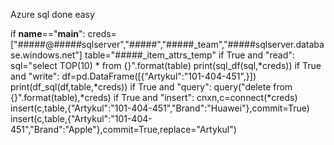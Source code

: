 Azure sql done easy


if __name__=="__main__":
    creds=["#####@#####sqlserver","#####","#####_team","#####sqlserver.database.windows.net"]
    table="#####_item_attrs_temp"
    if True and "read":
        sql="select TOP(10) * from {}".format(table)
        print(sql_df(sql,*creds))
    if True and "write":
        df=pd.DataFrame([{"Artykul":"101-404-451",}])
        print(df_sql(df,table,*creds))
    if True and "query":
        query("delete from {}".format(table),*creds)
        if True and "insert":
        cnxn,c=connect(*creds)
        insert(c,table,{"Artykul":"101-404-451","Brand":"Huawei"},commit=True)
        insert(c,table,{"Artykul":"101-404-451","Brand":"Apple"},commit=True,replace="Artykul")
